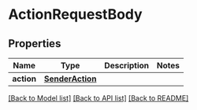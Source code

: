 # ActionRequestBody

## Properties
Name | Type | Description | Notes
------------ | ------------- | ------------- | -------------
**action** | [**SenderAction**](SenderAction.md) |  | 

[[Back to Model list]](../README.md#documentation-for-models) [[Back to API list]](../README.md#documentation-for-api-endpoints) [[Back to README]](../README.md)


